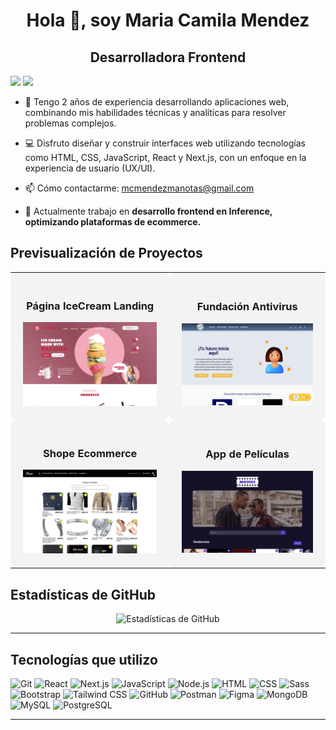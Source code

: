 <h1 align="center"> Hola 👋, soy Maria Camila Mendez </h1>
<h2 align="center"> Desarrolladora Frontend </h2>

[![](https://img.shields.io/badge/mcmendezm-100000?style=for-the-badge&logo=github&logoColor=white)](https://github.com/mcmendezm)
[![](https://img.shields.io/badge/mcmendezm-0077B5?style=for-the-badge&logo=linkedin&logoColor=white)](https://www.linkedin.com/in/mcmendezm/)

- 🔬 Tengo 2 años de experiencia desarrollando aplicaciones web, combinando mis habilidades técnicas y analíticas para resolver problemas complejos.

- 💻 Disfruto diseñar y construir interfaces web utilizando tecnologías como HTML, CSS, JavaScript, React y Next.js, con un enfoque en la experiencia de usuario (UX/UI).

- 📫 Cómo contactarme: <a href="mailto:mcmendezmanotas@gmail.com">mcmendezmanotas@gmail.com</a>

- 🔭 Actualmente trabajo en **desarrollo frontend en Inference, optimizando plataformas de ecommerce.**

## Previsualización de Proyectos
<section align="center">

<table align="center">
  <tr>
    <td style="background-color: #f3f3f3; padding: 20px; border-radius: 10px; margin: 20px;">
      <h3 align="center">Página IceCream Landing</h3>
      <a href="https://niver-nieq.github.io/team-project/">
        <img src="./image/icecream.png" alt="Página IceCream Landing" width="300" />
      </a>
    </td>
    <td style="background-color: #f3f3f3; padding: 20px; border-radius: 10px; margin-left: 20px;">
      <h3 align="center">Fundación Antivirus</h3>
      <a href="https://mcmendezm.github.io/FundacionAntivirus/">
        <img src="./image/antivirus.png" alt="Fundación Antivirus" width="300" />
      </a>
    </td>
  </tr>
  <tr>
    <td style="background-color: #f3f3f3; padding: 20px; border-radius: 10px; margin-top: 20px;">
      <h3 align="center">Shope Ecommerce</h3>
      <a href="https://mcmendezm.github.io/E-commerce/">
        <img src="./image/shope.png" alt="Shope" width="300" />
      </a>
    </td>
    <td style="background-color: #f3f3f3; padding: 20px; border-radius: 10px; margin: 20px;">
      <h3 align="center">App de Películas</h3>
      <a href="https://mcmendezm.github.io/Movies/">
        <img src="./image/appMovies.png" alt="App de Películas" width="300" />
      </a>
    </td>
  </tr>
</table>

</section>


## Estadísticas de GitHub
<section align="center">
  
![Estadísticas de GitHub](https://github-readme-streak-stats.herokuapp.com/?user=mcmendezm&theme=tokyonight&hide_border=false)

</section>

---

## Tecnologías que utilizo

![Git](https://img.shields.io/badge/-Git-%23F05032?style=for-the-badge&logo=git&logoColor=%23ffffff)
![React](https://img.shields.io/badge/React-20232A?style=for-the-badge&logo=react&logoColor=61DAFB)
![Next.js](https://img.shields.io/badge/Next.js-000000?style=for-the-badge&logo=nextdotjs&logoColor=white)
![JavaScript](https://img.shields.io/badge/JavaScript-323330?style=for-the-badge&logo=javascript&logoColor=F7DF1E)
![Node.js](https://img.shields.io/badge/Node.js-339933?style=for-the-badge&logo=nodedotjs&logoColor=white)
![HTML](https://img.shields.io/badge/HTML5-E34F26?style=for-the-badge&logo=html5&logoColor=white)
![CSS](https://img.shields.io/badge/CSS3-1572B6?style=for-the-badge&logo=css3&logoColor=white)
![Sass](https://img.shields.io/badge/Sass-CC6699?style=for-the-badge&logo=sass&logoColor=white)
![Bootstrap](https://img.shields.io/badge/Bootstrap-563D7C?style=for-the-badge&logo=bootstrap&logoColor=white)
![Tailwind CSS](https://img.shields.io/badge/TailwindCSS-38B2AC?style=for-the-badge&logo=tailwind-css&logoColor=white)
![GitHub](https://img.shields.io/badge/GitHub-181717?style=for-the-badge&logo=github&logoColor=white)
![Postman](https://img.shields.io/badge/Postman-FF6C37?style=for-the-badge&logo=postman&logoColor=white)
![Figma](https://img.shields.io/badge/Figma-F24E1E?style=for-the-badge&logo=figma&logoColor=white)
![MongoDB](https://img.shields.io/badge/MongoDB-47A248?style=for-the-badge&logo=mongodb&logoColor=white)
![MySQL](https://img.shields.io/badge/MySQL-4479A1?style=for-the-badge&logo=mysql&logoColor=white)
![PostgreSQL](https://img.shields.io/badge/PostgreSQL-336791?style=for-the-badge&logo=postgresql&logoColor=white)

---
